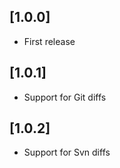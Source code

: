 ## [1.0.0]

- First release

## [1.0.1]

- Support for Git diffs

## [1.0.2]

- Support for Svn diffs
